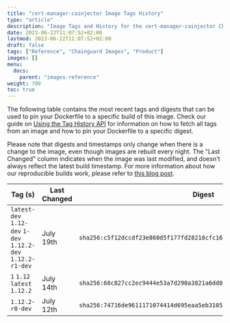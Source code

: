 ```yaml
---
title: "cert-manager-cainjector Image Tags History"
type: "article"
description: "Image Tags and History for the cert-manager-cainjector Chainguard Image"
date: 2023-06-22T11:07:52+02:00
lastmod: 2023-06-22T11:07:52+02:00
draft: false
tags: ["Reference", "Chainguard Images", "Product"]
images: []
menu:
  docs:
    parent: "images-reference"
weight: 700
toc: true
---
```


The following table contains the most recent tags and digests that can be used to pin your Dockerfile to a specific build of this image. Check our guide on [Using the Tag History API](/chainguard/chainguard-images/using-the-tag-history-api/) for information on how to fetch all tags from an image and how to pin your Dockerfile to a specific digest.

Please note that digests and timestamps only change when there is a change to the image, even though images are rebuilt every night. The "Last Changed" column indicates when the image was last modified, and doesn't always reflect the latest build timestamp. For more information about how our reproducible builds work, please refer to [this blog post](https://www.chainguard.dev/unchained/reproducing-chainguards-reproducible-image-builds).

| Tag (s)                                                       | Last Changed | Digest                                                                    |
|---------------------------------------------------------------|--------------|---------------------------------------------------------------------------|
|  `latest-dev` `1.12-dev` `1-dev` `1.12.2-dev` `1.12.2-r1-dev` | July 19th    | `sha256:c5f12dccdf23e860d5f177fd28218cfc164eac36b0db8bd43e0c600d34739b7e` |
|  `1` `1.12` `latest` `1.12.2`                                 | July 14th    | `sha256:68c827cc2ec9444e53a7d290a3821a6dd0254daef829d1867186d12a5fc2356f` |
|  `1.12.2-r0-dev`                                              | July 12th    | `sha256:74716de9611171074414d695eaa5eb31050120648f0760badbcb3552b2442de5` |
